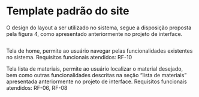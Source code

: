 # Template padrão do site 

 O design do layout a ser utilizado no sistema, segue  a disposição proposta pela figura 4, como apresentado anteriormente no projeto de interface. 

<img/>


Tela de home, permite ao usuário navegar pelas funcionalidades existentes no sistema.  Requisitos funcionais atendidos: RF-10 
<img/>

Tela lista de materiais, permite ao usuário localizar o material desejado, bem como outras funcionalidades descritas na seção “lista de materiais” apresentada anteriormente no projeto de interface. Requisitos funcionais atendidos: RF-06, RF-08 

<img/>

